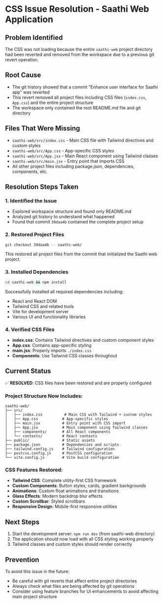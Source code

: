 # CSS Issue Resolution - Saathi Web Application

## Problem Identified
The CSS was not loading because the entire `saathi-web` project directory had been reverted and removed from the workspace due to a previous git revert operation.

## Root Cause
- The git history showed that a commit "Enhance user interface for Saathi app" was reverted
- This revert removed all project files including CSS files (`index.css`, `App.css`) and the entire project structure
- The workspace only contained the root README.md file and git directory

## Files That Were Missing
- `saathi-web/src/index.css` - Main CSS file with Tailwind directives and custom styles
- `saathi-web/src/App.css` - App-specific CSS styles  
- `saathi-web/src/App.jsx` - Main React component using Tailwind classes
- `saathi-web/src/main.jsx` - Entry point that imports CSS
- All other project files including package.json, dependencies, components, etc.

## Resolution Steps Taken

### 1. Identified the Issue
- Explored workspace structure and found only README.md
- Analyzed git history to understand what happened
- Found that commit `39daa4b` contained the complete project setup

### 2. Restored Project Files
```bash
git checkout 39daa4b -- saathi-web/
```
This restored all project files from the commit that initialized the Saathi web project.

### 3. Installed Dependencies
```bash
cd saathi-web && npm install
```
Successfully installed all required dependencies including:
- React and React DOM
- Tailwind CSS and related tools
- Vite for development server
- Various UI and functionality libraries

### 4. Verified CSS Files
- **index.css**: Contains Tailwind directives and custom component styles
- **App.css**: Contains app-specific styling
- **main.jsx**: Properly imports `./index.css`
- **Components**: Use Tailwind CSS classes throughout

## Current Status
✅ **RESOLVED**: CSS files have been restored and are properly configured

### Project Structure Now Includes:
```
saathi-web/
├── src/
│   ├── index.css          # Main CSS with Tailwind + custom styles
│   ├── App.css           # App-specific styles
│   ├── main.jsx          # Entry point with CSS import
│   ├── App.jsx           # Main component using Tailwind classes
│   ├── components/       # All React components
│   └── contexts/         # React contexts
├── public/               # Static assets
├── package.json          # Dependencies and scripts
├── tailwind.config.js    # Tailwind configuration
├── postcss.config.js     # PostCSS configuration
└── vite.config.js        # Vite build configuration
```

### CSS Features Restored:
- **Tailwind CSS**: Complete utility-first CSS framework
- **Custom Components**: Button styles, cards, gradient backgrounds
- **Animations**: Custom float animations and transitions
- **Glass Effects**: Modern backdrop blur effects
- **Custom Scrollbar**: Styled scrollbars
- **Responsive Design**: Mobile-first responsive utilities

## Next Steps
1. Start the development server: `npm run dev` (from saathi-web directory)
2. The application should now load with all CSS styling working properly
3. Tailwind classes and custom styles should render correctly

## Prevention
To avoid this issue in the future:
- Be careful with git reverts that affect entire project directories
- Always check what files are being affected by git operations
- Consider using feature branches for UI enhancements to avoid affecting main project structure